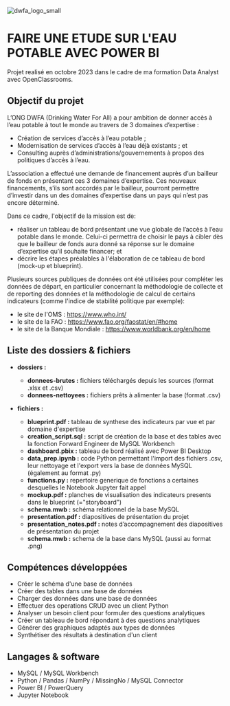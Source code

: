 ![dwfa_logo_small](https://github.com/CelineBoutinon/drinking-water-for-all/assets/143210563/ee97b7f1-f822-4134-a8f4-317eae1629cb)



# FAIRE UNE ETUDE SUR L'EAU POTABLE AVEC POWER BI

Projet realisé en octobre 2023 dans le cadre de ma formation Data Analyst avec OpenClassrooms.

## Objectif du projet

L’ONG DWFA (Drinking Water For All) a pour ambition de donner accès à l’eau potable à tout le monde au travers de 3 domaines d’expertise :
- Création de services d’accès à l’eau potable ;
- Modernisation de services d’accès à l’eau déjà existants ; et
- Consulting auprès d’administrations/gouvernements à propos des politiques d’accès à l’eau.

L’association a effectué une demande de financement auprès d’un bailleur de fonds en présentant ces 3 domaines d’expertise. Ces nouveaux financements, s’ils sont accordés par le bailleur, pourront permettre d’investir dans un des domaines d’expertise dans un pays qui n’est pas encore déterminé.

Dans ce cadre, l'objectif de la mission est de:
- réaliser un tableau de bord présentant une vue globale de l’accès à l’eau potable dans le monde. Celui-ci permettra de choisir le pays à cibler dès que le bailleur de fonds aura donné sa réponse sur le domaine d’expertise qu’il souhaite financer; et
- décrire les étapes préalables à l'élaboration de ce tableau de bord (mock-up et blueprint).

Plusieurs sources publiques de données ont été utilisées pour compléter les données de départ, en particulier concernant la méthodologie de collecte et de reporting des données et la méthodologie de calcul de certains indicateurs (comme l'indice de stabilité politique par exemple):
- le site de l'OMS : https://www.who.int/
- le site de la FAO : https://www.fao.org/faostat/en/#home
- le site de la Banque Mondiale : https://www.worldbank.org/en/home



## Liste des dossiers & fichiers

* **dossiers :**
  - **donnees-brutes :** fichiers téléchargés depuis les sources (format .xlsx et .csv)
  - **donnees-nettoyees :** fichiers prêts à alimenter la base (format .csv)
 


* **fichiers :**
  - **blueprint.pdf :** tableau de synthese des indicateurs par vue et par domaine d'expertise
  - **creation_script.sql :** script de création de la base et des tables avec la fonction Forward Engineer de MySQL Workbench
  - **dashboard.pbix :** tableau de bord réalisé avec Power BI Desktop
  - **data_prep.ipynb :** code Python permettant l'import des fichiers .csv, leur nettoyage et l'export vers la base de données MySQL (également au format .py)
  - **functions.py :** repertoire generique de fonctions a certaines desquelles le Notebook Jupyter fait appel
  - **mockup.pdf :** planches de visualisation des indicateurs presents dans le blueprint (="storyboard")
  - **schema.mwb :** schéma relationnel de la base MySQL
  - **presentation.pdf :** diapositives de présentation du projet
  - **presentation_notes.pdf :** notes d’accompagnement des diapositives de présentation du projet
  - **schema.mwb :** schema de la base dans MySQL (aussi au format .png)


## Compétences développées
* Créer le schéma d'une base de données
* Créer des tables dans une base de données
* Charger des données dans une base de données
* Effectuer des operations CRUD avec un client Python
* Analyser un besoin client pour formuler des questions analytiques
* Créer un tableau de bord répondant à des questions analytiques
* Générer des graphiques adaptés aux types de données
* Synthétiser des résultats à destination d'un client



## Langages & software
* MySQL / MySQL Workbench
* Python / Pandas / NumPy / MissingNo / MySQL Connector
* Power BI / PowerQuery
* Jupyter Notebook









